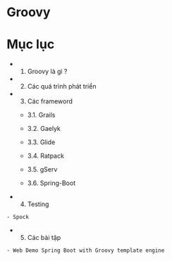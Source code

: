 Groovy
=================================

# Mục lục
  
  - 1. Groovy là gì ?

  - 2. Các quá trình phát triển

  - 3. Các frameword
    
    - 3.1. Grails

    - 3.2. Gaelyk

    - 3.3. Glide

    - 3.4. Ratpack

    - 3.5. gServ

    - 3.6. Spring-Boot

   - 4. Testing

    - Spock

   - 5. Các bài tập

    - Web Demo Spring Boot with Groovy template engine